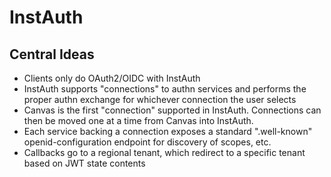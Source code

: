 # InstAuth

## Central Ideas
- Clients only do OAuth2/OIDC with InstAuth
- InstAuth supports "connections" to authn services and performs the proper authn exchange for whichever connection the user selects
- Canvas is the first "connection" supported in InstAuth. Connections can then be moved one at a time from Canvas into InstAuth.
- Each service backing a connection exposes a standard ".well-known" openid-configuration endpoint for discovery of scopes, etc.
- Callbacks go to a regional tenant, which redirect to a specific tenant based on JWT state contents